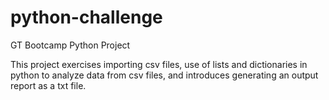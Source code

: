 # python-challenge
GT Bootcamp Python Project

This project exercises importing csv files, use of lists and dictionaries in python to analyze data from csv files, and introduces generating an output report as a txt file.
